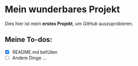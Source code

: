 # Mein wunderbares Projekt
Dies hier ist mein **erstes Projekt**, um *GitHub* auszuprobieren.
## Meine To-dos:
- [x] README.md befüllen
- [ ] Andere Dinge ...
